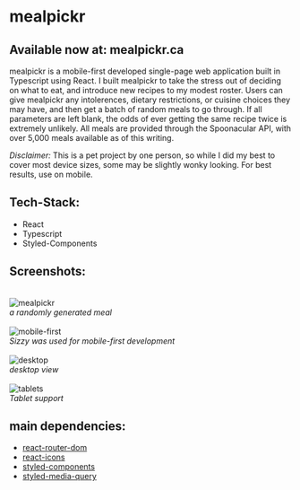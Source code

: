 # mealpickr

## Available now at: mealpickr.ca

mealpickr is a mobile-first developed single-page web application built in Typescript using React. I built mealpickr to take the stress out of deciding on what to eat, and introduce new recipes to my modest roster. Users can give mealpickr any intolerences, dietary restrictions, or cuisine choices they may have, and then get a batch of random meals to go through. If all parameters are left blank, the odds of ever getting the same recipe twice is extremely unlikely. All meals are provided through the Spoonacular API, with over 5,000 meals available as of this writing.

*Disclaimer:* This is a pet project by one person, so while I did my best to cover most device sizes, some may be slightly wonky looking. For best results, use on mobile.

## Tech-Stack:
* React
* Typescript
* Styled-Components

## Screenshots:
\
![mealpickr](https://i.postimg.cc/J0vzvzSS/Screenshot-from-2021-04-22-14-01-08.png
)
\
*a randomly generated meal*
\
\
![mobile-first](https://i.postimg.cc/MGqKh4rZ/Screenshot-from-2021-04-22-13-47-44.png
)
\
*Sizzy was used for mobile-first development*
\
\
![desktop](https://i.postimg.cc/x860Hyvv/Screenshot-from-2021-04-22-13-50-29.png)
\
*desktop view*
\
\
![tablets](https://i.postimg.cc/6psQhTrv/Screenshot-from-2021-04-22-13-49-20.png
)
\
*Tablet support*

## main dependencies:

* [react-router-dom](https://www.npmjs.com/package/react-router-dom)
* [react-icons](https://www.npmjs.com/package/react-icons)
* [styled-components](https://www.npmjs.com/package/react-icons)
* [styled-media-query](https://www.npmjs.com/package/styled-media-query)